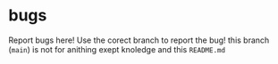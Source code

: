 # bugs
Report bugs here!
Use the corect branch to report the bug!
this branch (`main`) is not for anithing exept knoledge and this `README.md`
